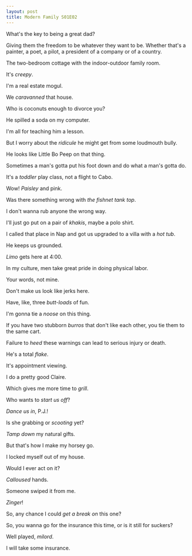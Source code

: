 ```yaml
---
layout: post
title: Modern Family S01E02
---
```

What's the key to being a great dad?

Giving them the freedom to be whatever they want to be. Whether that's a painter, a poet, a pilot, a president of a company or of a country.

The two-bedroom cottage with the indoor-outdoor family room.

It's _creepy_.

I'm a real estate mogul.

We _caravanned_ that house.

Who is coconuts enough to divorce you?

He spilled a soda on my computer.

I'm all for teaching him a lesson.

But I worry about the _ridicule_ he might get from some loudmouth bully.

He looks like Little Bo Peep on that thing.

Sometimes a man's gotta put his foot down and do what a man's gotta do.

It's a _toddler_ play class, not a flight to Cabo.

Wow! _Paisley_ and pink.

Was there something wrong with _the fishnet tank top_.

I don't wanna rub anyone the wrong way.

I'll just go put on a pair of _khakis_, maybe a polo shirt.

I called that place in Nap and got us upgraded to a villa with a _hot tub_.

He keeps us grounded.

_Limo_ gets here at 4:00.

In my culture, men take great pride in doing physical labor.

Your words, not mine.

Don't make us look like jerks here.

Have, like, three _butt-loads_ of fun.

I'm gonna tie a _noose_ on this thing.

If you have two stubborn _burros_ that don't like each other, you tie them to the same cart.

Failure to _heed_ these warnings can lead to serious injury or death.

He's a total _flake_.

It's appointment viewing.

I do a pretty good Claire.

Which gives me more time to _grill_.

Who wants to _start us off_?

_Dance us in_, P.J.!

Is she grabbing or _scooting_ yet?

_Tamp down_ my natural gifts.

But that's how I make my horsey go.

I locked myself out of my house.

Would I ever act on it?

_Calloused_ hands.

Someone swiped it from me.

_Zinger_!

So, any chance I could _get a break on_ this one?

So, you wanna go for the insurance this time, or is it still for suckers?

Well played, _milord_.

I will take some insurance.

